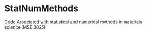# StatNumMethods
Code Associated with statistical and numerical methods in materials science (MSE 3025)
